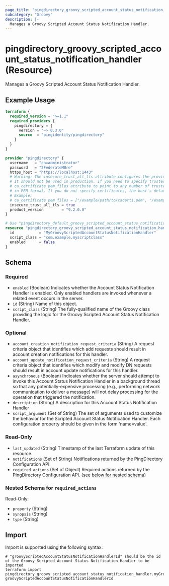 ```yaml
---
page_title: "pingdirectory_groovy_scripted_account_status_notification_handler Resource - terraform-provider-pingdirectory"
subcategory: "Groovy"
description: |-
  Manages a Groovy Scripted Account Status Notification Handler.
---
```


# pingdirectory_groovy_scripted_account_status_notification_handler (Resource)

Manages a Groovy Scripted Account Status Notification Handler.

## Example Usage

```terraform
terraform {
  required_version = ">=1.1"
  required_providers {
    pingdirectory = {
      version = "~> 0.3.0"
      source  = "pingidentity/pingdirectory"
    }
  }
}

provider "pingdirectory" {
  username   = "cn=administrator"
  password   = "2FederateM0re"
  https_host = "https://localhost:1443"
  # Warning: The insecure_trust_all_tls attribute configures the provider to trust any certificate presented by the PingDirectory server.
  # It should not be used in production. If you need to specify trusted CA certificates, use the
  # ca_certificate_pem_files attribute to point to any number of trusted CA certificate files
  # in PEM format. If you do not specify certificates, the host's default root CA set will be used.
  # Example:
  # ca_certificate_pem_files = ["/example/path/to/cacert1.pem", "/example/path/to/cacert2.pem"]
  insecure_trust_all_tls = true
  product_version        = "9.2.0.0"
}

# Use "pingdirectory_default_groovy_scripted_account_status_notification_handler" if you are adopting existing configuration from the PingDirectory server into Terraform
resource "pingdirectory_groovy_scripted_account_status_notification_handler" "myGroovyScriptedAccountStatusNotificationHandler" {
  id           = "MyGroovyScriptedAccountStatusNotificationHandler"
  script_class = "com.example.myscriptclass"
  enabled      = false
}
```

<!-- schema generated by tfplugindocs -->
## Schema

### Required

- `enabled` (Boolean) Indicates whether the Account Status Notification Handler is enabled. Only enabled handlers are invoked whenever a related event occurs in the server.
- `id` (String) Name of this object.
- `script_class` (String) The fully-qualified name of the Groovy class providing the logic for the Groovy Scripted Account Status Notification Handler.

### Optional

- `account_creation_notification_request_criteria` (String) A request criteria object that identifies which add requests should result in account creation notifications for this handler.
- `account_update_notification_request_criteria` (String) A request criteria object that identifies which modify and modify DN requests should result in account update notifications for this handler.
- `asynchronous` (Boolean) Indicates whether the server should attempt to invoke this Account Status Notification Handler in a background thread so that any potentially-expensive processing (e.g., performing network communication to deliver a message) will not delay processing for the operation that triggered the notification.
- `description` (String) A description for this Account Status Notification Handler
- `script_argument` (Set of String) The set of arguments used to customize the behavior for the Scripted Account Status Notification Handler. Each configuration property should be given in the form 'name=value'.

### Read-Only

- `last_updated` (String) Timestamp of the last Terraform update of this resource.
- `notifications` (Set of String) Notifications returned by the PingDirectory Configuration API.
- `required_actions` (Set of Object) Required actions returned by the PingDirectory Configuration API. (see [below for nested schema](#nestedatt--required_actions))

<a id="nestedatt--required_actions"></a>
### Nested Schema for `required_actions`

Read-Only:

- `property` (String)
- `synopsis` (String)
- `type` (String)

## Import

Import is supported using the following syntax:

```shell
# "groovyScriptedAccountStatusNotificationHandlerId" should be the id of the Groovy Scripted Account Status Notification Handler to be imported
terraform import pingdirectory_groovy_scripted_account_status_notification_handler.myGroovyScriptedAccountStatusNotificationHandler groovyScriptedAccountStatusNotificationHandlerId
```